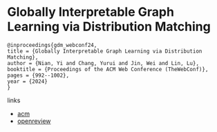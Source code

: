 # Globally Interpretable Graph Learning via Distribution Matching

```
@inproceedings{gdm_webconf24,
title = {Globally Interpretable Graph Learning via Distribution Matching},
author = {Nian, Yi and Chang, Yurui and Jin, Wei and Lin, Lu},
booktitle = {Proceedings of the ACM Web Conference (TheWebConf)},
pages = {992--1002},
year = {2024}
}
```

links
- [acm](https://dl.acm.org/doi/10.1145/3589334.3645674)
- [openreview](https://openreview.net/forum?id=L7t4C8YQWm)
